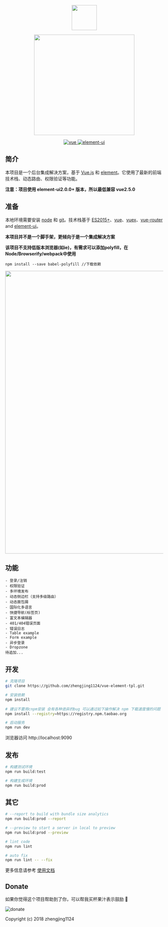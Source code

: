<p align="center">
  <img width="80" src="https://raw.githubusercontent.com/zhengjing1124/vue-element-tpl/master/src/assets/setting/logoa.jpg">
</p>
<p align="center">
  <img width="320" src="https://raw.githubusercontent.com/zhengjing1124/vue-element-tpl/master/src/assets/setting/logo3.png">
</p>

<p align="center">
	<a href="https://github.com/vuejs/vue">
		<img src="https://img.shields.io/badge/vue-2.5.10-brightgreen.svg" alt="vue">
	</a>
	<a href="https://github.com/ElemeFE/element">
		<img src="https://img.shields.io/badge/element--ui-2.2.1-brightgreen.svg" alt="element-ui">
	</a>
</p>

## 简介

 本项目是一个后台集成解决方案，基于 [Vue.js](https://github.com/vuejs/vue) 和 [element](https://github.com/ElemeFE/element)。它使用了最新的前端技术栈、动态路由、权限验证等功能。

**注意：项目使用 element-ui2.0.0+ 版本，所以最低兼容 vue2.5.0**

## 准备

 本地环境需要安装 [node](http://nodejs.org/) 和 [git](https://git-scm.com/)。技术栈基于 [ES2015+](http://es6.ruanyifeng.com/)、[vue](https://cn.vuejs.org/index.html)、[vuex](https://vuex.vuejs.org/zh-cn/)、[vue-router](https://router.vuejs.org/zh-cn/) and [element-ui](https://github.com/ElemeFE/element)。

 **本项目并不是一个脚手架，更倾向于是一个集成解决方案**

 **该项目不支持低版本浏览器(如ie)，有需求可以添加polyfill，在Node/Browserify/webpack中使用**
```
npm install --save babel-polyfill //下载依赖
```

 <p align="center">
  <img width="900" src="https://raw.githubusercontent.com/zhengjing1124/vue-element-tpl/master/src/assets/setting/tpl.jpg">
 </p>

## 功能
```
- 登录/注销
- 权限验证
- 多环境发布
- 动态侧边栏（支持多级路由）
- 动态面包屑
- 国际化多语言
- 快捷导航(标签页)
- 富文本编辑器
- 401/404错误页面
- 错误日志
- Table example
- Form example
- 异步登录
- Dropzone
待追加...
```

## 开发
```bash
# 克隆项目
git clone https://github.com/zhengjing1124/vue-element-tpl.git

# 安装依赖
npm install
   
# 建议不要用cnpm安装 会有各种诡异的bug 可以通过如下操作解决 npm 下载速度慢的问题
npm install --registry=https://registry.npm.taobao.org

# 启动服务
npm run dev
```
浏览器访问 http://localhost:9090

## 发布
```bash
# 构建测试环境
npm run build:test

# 构建生成环境
npm run build:prod
```

## 其它
```bash
# --report to build with bundle size analytics
npm run build:prod --report

# --preview to start a server in local to preview
npm run build:prod --preview

# lint code
npm run lint

# auto fix
npm run lint -- --fix
```

更多信息请参考 [使用文档](https://zhengjing1124.github.io/vue-element-tpl-site/#/deploy)

## Donate
如果你觉得这个项目帮助到了你，可以帮我买杯果汁表示鼓励 :tropical_drink:

![donate](https://raw.githubusercontent.com/zhengjing1124/vue-element-tpl/master/src/assets/setting/alipay.png)


Copyright (c) 2018 zhengjing1124
